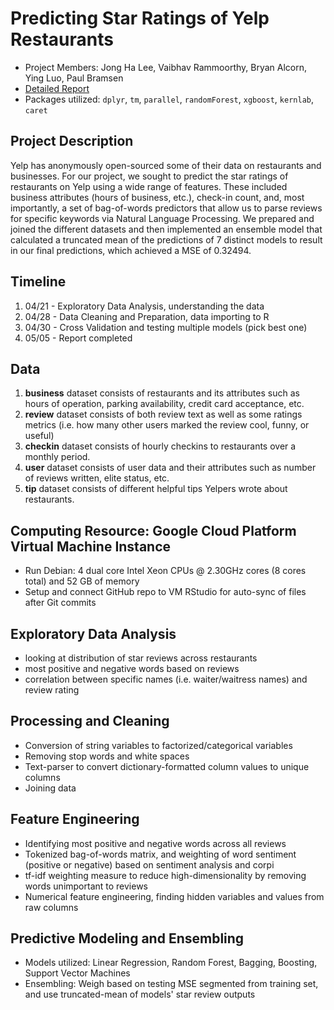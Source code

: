# Predicting Star Ratings of Yelp Restaurants
- Project Members: Jong Ha Lee, Vaibhav Rammoorthy, Bryan Alcorn, Ying Luo, Paul Bramsen
- [Detailed Report](https://github.com/rollonbears234/s154_project/blob/master/report/stat154_finalreport.pdf)
- Packages utilized: `dplyr`, `tm`, `parallel`, `randomForest`, `xgboost`, `kernlab`, `caret`

## Project Description
Yelp has anonymously open-sourced some of their data on restaurants and businesses. For our project, we sought to predict the star ratings of restaurants on Yelp using a wide range of features. These included business attributes (hours of business, etc.), check-in count, and, most importantly, a set of bag-of-words predictors that allow us to parse reviews for specific keywords via Natural Language Processing. We prepared and joined the different datasets and then implemented an ensemble model that calculated a truncated mean of the predictions of 7 distinct models to result in our final predictions, which achieved a MSE of 0.32494.

## Timeline
1. 04/21 - Exploratory Data Analysis, understanding the data
2. 04/28 - Data Cleaning and Preparation, data importing to R
3. 04/30 - Cross Validation and testing multiple models (pick best one)
4. 05/05 - Report completed

## Data
1. **business** dataset consists of restaurants and its attributes such as hours of operation, parking availability, credit card acceptance, etc.
2. **review** dataset consists of both review text as well as some ratings metrics (i.e. how many other users marked the review cool, funny, or useful)
3. **checkin** dataset consists of hourly checkins to restaurants over a monthly period.
4. **user** dataset consists of user data and their attributes such as number of reviews written, elite status, etc.
5. **tip** dataset consists of different helpful tips Yelpers wrote about restaurants.

## Computing Resource: Google Cloud Platform Virtual Machine Instance
- Run Debian: 4 dual core Intel Xeon CPUs @ 2.30GHz cores (8 cores total) and 52 GB of memory
- Setup and connect GitHub repo to VM RStudio for auto-sync of files after Git commits

## Exploratory Data Analysis
- looking at distribution of star reviews across restaurants
- most positive and negative words based on reviews
- correlation between specific names (i.e. waiter/waitress names) and review rating

## Processing and Cleaning
- Conversion of string variables to factorized/categorical variables
- Removing stop words and white spaces
- Text-parser to convert dictionary-formatted column values to unique columns
- Joining data

## Feature Engineering
- Identifying most positive and negative words across all reviews
- Tokenized bag-of-words matrix, and weighting of word sentiment (positive or negative) based on sentiment analysis and corpi
- tf-idf weighting measure to reduce high-dimensionality by removing words unimportant to reviews
- Numerical feature engineering, finding hidden variables and values from raw columns

## Predictive Modeling and Ensembling
- Models utilized: Linear Regression, Random Forest, Bagging, Boosting, Support Vector Machines
- Ensembling: Weigh based on testing MSE segmented from training set, and use truncated-mean of models' star review outputs


